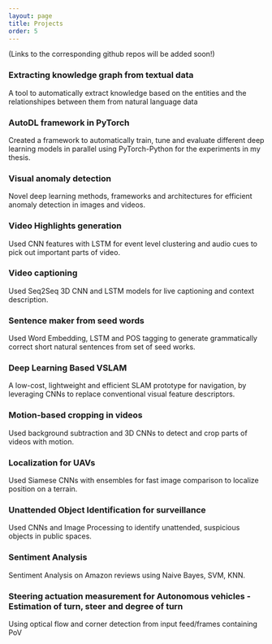 ```yaml
---
layout: page
title: Projects
order: 5
---
```

(Links to the corresponding github repos will be added soon!)

### Extracting knowledge graph from textual data
<p class="message">
A tool to automatically extract knowledge based on the entities and the relationshipes between them from natural language data
</p>


### AutoDL framework in PyTorch
<p class="message">
Created a framework to automatically train, tune and evaluate different deep learning models in parallel using PyTorch-Python for the experiments in my thesis.
</p>

### Visual anomaly detection
<p class="message">
Novel deep learning methods, frameworks and architectures for efficient anomaly detection in images and videos.
</p>

### Video Highlights generation
<p class="message">
Used CNN features with LSTM for event level clustering and audio cues to pick out important parts of video.
</p>

### Video captioning
<p class="message">
Used Seq2Seq 3D CNN and LSTM models for live captioning and context description.
</p>

### Sentence maker from seed words
<p class="message">
Used Word Embedding, LSTM and POS tagging to generate grammatically correct short natural sentences from set of seed works.
</p>

### Deep Learning Based VSLAM
<p class="message">
A low-cost, lightweight and efficient SLAM prototype for navigation, by leveraging CNNs to replace conventional visual feature descriptors.
</p>

### Motion-based cropping in videos
<p class="message">
Used background subtraction and 3D CNNs to detect and crop parts of videos with motion.
</p>

### Localization for UAVs
<p class="message">
Used Siamese CNNs with ensembles for fast image comparison to localize position on a terrain.
</p>

### Unattended Object Identification for surveillance
<p class="message">
Used CNNs and Image Processing to identify unattended, suspicious objects in public spaces.
</p>

### Sentiment Analysis
<p class="message">
Sentiment Analysis on Amazon reviews using Naive Bayes, SVM, KNN.
</p>

### Steering actuation measurement for Autonomous vehicles - Estimation of turn, steer and degree of turn
<p class="message">
Using optical flow and corner detection from input feed/frames containing PoV
</p>
